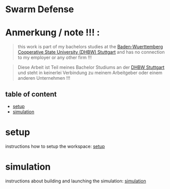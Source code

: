 # Swarm Defense

# Anmerkung / note !!! :

>this work is part of my bachelors studies at the [Baden-Wuerttemberg Cooperative State University (DHBW) Stuttgart](https://www.dhbw-stuttgart.de/en/about-us/) and has no connection to my employer or any other firm !!!

> Diese Arbeit ist Teil meines Bachelor Studiums an der [DHBW Stuttgart](https://www.dhbw-stuttgart.de/en/about-us/) und steht in keinerlei Verbindung zu meinem Arbeitgeber oder einem anderen Unternehmen !!!


## table of content
 - [setup](#setup)
 - [simulation](#simulation)

# setup
instructions how to setup the workspace: [setup](docs/setup.md)


# simulation
instructions about building and launching the simulation: [simulation](docs/simulation.md)